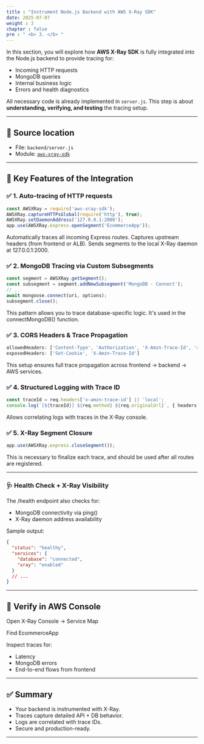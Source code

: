 ```yaml
---
title : "Instrument Node.js Backend with AWS X-Ray SDK"
date: 2025-07-07
weight : 3
chapter : false
pre : " <b> 3. </b> "
---
```


In this section, you will explore how **AWS X-Ray SDK** is fully integrated into the Node.js backend to provide tracing for:

- Incoming HTTP requests
- MongoDB queries
- Internal business logic
- Errors and health diagnostics

All necessary code is already implemented in `server.js`. This step is about **understanding, verifying, and testing** the tracing setup.

---

## 📂 Source location

- File: `backend/server.js`
- Module: [`aws-xray-sdk`](https://www.npmjs.com/package/aws-xray-sdk)

---

## 🧠 Key Features of the Integration

### ✅ 1. Auto-tracing of HTTP requests

```js
const AWSXRay = require('aws-xray-sdk');
AWSXRay.captureHTTPsGlobal(require('http'), true);
AWSXRay.setDaemonAddress('127.0.0.1:2000');
app.use(AWSXRay.express.openSegment('EcommerceApp'));
```
Automatically traces all incoming Express routes.
Captures upstream headers (from frontend or ALB).
Sends segments to the local X-Ray daemon at 127.0.0.1:2000.

### ✅ 2. MongoDB Tracing via Custom Subsegments

```js
const segment = AWSXRay.getSegment();
const subsegment = segment.addNewSubsegment('MongoDB - Connect');
// ...
await mongoose.connect(uri, options);
subsegment.close();
```
This pattern allows you to trace database-specific logic. It's used in the connectMongoDB() function.

### ✅ 3. CORS Headers & Trace Propagation

```js
allowedHeaders: ['Content-Type', 'Authorization', 'X-Amzn-Trace-Id', 'x-amz-security-token'],
exposedHeaders: ['Set-Cookie', 'X-Amzn-Trace-Id']
```
This setup ensures full trace propagation across frontend → backend → AWS services.

### ✅ 4. Structured Logging with Trace ID

```js
const traceId = req.headers['x-amzn-trace-id'] || 'local';
console.log(`[${traceId}] ${req.method} ${req.originalUrl}`, { headers, body });
```
Allows correlating logs with traces in the X-Ray console.

### ✅ 5. X-Ray Segment Closure

```js
app.use(AWSXRay.express.closeSegment());
```
This is necessary to finalize each trace, and should be used after all routes are registered.

---

### 🩺 Health Check + X-Ray Visibility
The /health endpoint also checks for:

- MongoDB connectivity via ping()
- X-Ray daemon address availability

Sample output:

```json
{
  "status": "healthy",
  "services": {
    "database": "connected",
    "xray": "enabled"
  }
  // ...
}
```

---

## 🧪 Verify in AWS Console
Open X-Ray Console → Service Map

Find EcommerceApp

Inspect traces for:

- Latency
- MongoDB errors
- End-to-end flows from frontend

---

## ✅ Summary
- Your backend is instrumented with X-Ray.
- Traces capture detailed API + DB behavior.
- Logs are correlated with trace IDs.
- Secure and production-ready.

---

